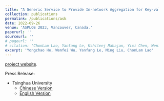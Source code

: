 ```yaml
---
title: "A Generic Service to Provide In-network Aggregation for Key-value Streams"
collection: publications
permalink: /publications/ask
date: 2022-09-26
venue: 'ASPLOS 2023, Vancouver, Canada.'
paperurl: ''
sourceurl: ''
# pageurl: ''
# citation: 'ChonLam Lao, Yanfang Le, Kshiteej Mahajan, Yixi Chen, Wenfei Wu, Aditya Akella, Michael Swift'
excerpt: 'Yongchao He, Wenfei Wu, Yanfang Le, Ming Liu, ChonLam Lao'
---
```


[project website](https://in-atp.github.io/).
<!-- This paper is about the number 1. The number 2 is left for future work. -->

Press Release:
- Tsinghua University
  - [Chinese Version](https://www.tsinghua.edu.cn/info/1181/82677.htm)
  - [English Version](https://www.tsinghua.edu.cn/en/info/1245/10185.htm)
<!-- [Download paper here](http://academicpages.github.io/files/paper1.pdf) -->

<!-- Recommended citation: Your Name, You. (2009). "Paper Title Number 1." <i>Journal 1</i>. 1(1). -->